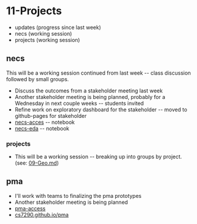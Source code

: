 # 11-Projects

* updates (progress since last week)
* necs (working session)
* projects (working session)

## necs

This will be a working session continued from last week -- class discussion followed by small groups.

* Discuss the outcomes from a stakeholder meeting last week
* Another stakeholder meeting is being planned, probably for a Wednesday in next couple weeks -- students invited
* Refine work on exploratory dashboard for the stakeholder -- moved to github-pages for stakeholder
* [necs-acces](https://observablehq.com/@class/necs-access) -- notebook
* [necs-eda](https://observablehq.com/@class/necs-eda) -- notebook

### projects

* This will be a working session -- breaking up into groups by project. (see: [09-Geo.md](09-Geo.md))

## pma

* I'll work with teams to finalizing the pma prototypes
* Another stakeholder meeting is being planned
* [pma-access](https://observablehq.com/@class/pma-access)
* [cs7290.github.io/pma](https://cs7290.github.io/pma/)
